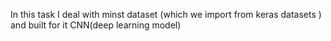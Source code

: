 In this task I deal with minst dataset (which we import from keras datasets ) and built for it CNN(deep learning model)

